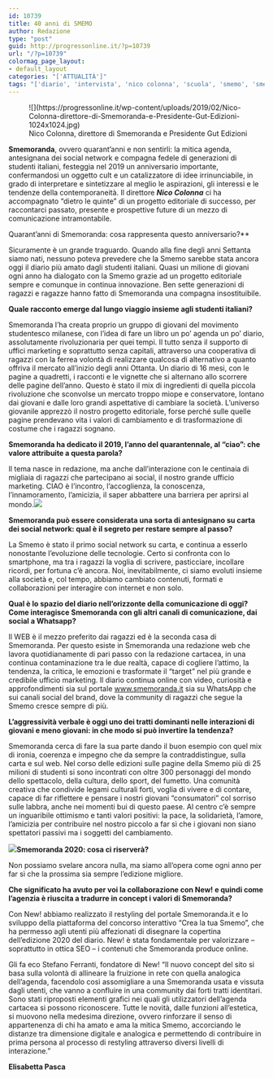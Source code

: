 ```yaml
---
id: 10739
title: 40 anni di SMEMO
author: Redazione
type: "post"
guid: http://progressonline.it/?p=10739
url: "/?p=10739"
colormag_page_layout:
- default_layout
categories: "['ATTUALITÀ']"
tags: "['diario', 'intervista', 'nico colonna', 'scuola', 'smemo', 'smemoranda']"
---
```


<figure aria-describedby="caption-attachment-10742" class="wp-caption alignleft" id="attachment_10742" style="width: 444px">![](https://progressonline.it/wp-content/uploads/2019/02/Nico-Colonna-direttore-di-Smemoranda-e-Presidente-Gut-Edizioni-1024x1024.jpg)<figcaption class="wp-caption-text" id="caption-attachment-10742">Nico Colonna, direttore di Smemoranda e Presidente Gut Edizioni</figcaption></figure>

**Smemoranda**, ovvero quarant’anni e non sentirli: la mitica agenda, antesignana dei social network e compagna fedele di generazioni di studenti italiani, festeggia nel 2019 un anniversario importante, confermandosi un oggetto cult e un catalizzatore di idee irrinunciabile, in grado di interpretare e sintetizzare al meglio le aspirazioni, gli interessi e le tendenze della contemporaneità. Il direttore ***Nico Colonna*** ci ha accompagnato “dietro le quinte” di un progetto editoriale di successo, per raccontarci passato, presente e prospettive future di un mezzo di comunicazione intramontabile.

 Quarant’anni di Smemoranda: cosa rappresenta questo anniversario?**

Sicuramente è un grande traguardo. Quando alla fine degli anni Settanta siamo nati, nessuno poteva prevedere che la Smemo sarebbe stata ancora oggi il diario più amato dagli studenti italiani. Quasi un milione di giovani ogni anno ha dialogato con la Smemo grazie ad un progetto editoriale sempre e comunque in continua innovazione. Ben sette generazioni di ragazzi e ragazze hanno fatto di Smemoranda una compagna insostituibile.

**Quale racconto emerge dal lungo viaggio insieme agli studenti italiani?**

Smemoranda l’ha creata proprio un gruppo di giovani del movimento studentesco milanese, con l’idea di fare un libro un po’ agenda un po’ diario, assolutamente rivoluzionaria per quei tempi. Il tutto senza il supporto di uffici marketing e soprattutto senza capitali, attraverso una cooperativa di ragazzi con la ferrea volontà di realizzare qualcosa di alternativo a quanto offriva il mercato all’inizio degli anni Ottanta. Un diario di 16 mesi, con le pagine a quadretti, i racconti e le vignette che si alternano allo scorrere delle pagine dell’anno. Questo è stato il mix di ingredienti di quella piccola rivoluzione che sconvolse un mercato troppo miope e conservatore, lontano dai giovani e dalle loro grandi aspettative di cambiare la società. L’universo giovanile apprezzò il nostro progetto editoriale, forse perché sulle quelle pagine prendevano vita i valori di cambiamento e di trasformazione di costume che i ragazzi sognano.

**Smemoranda ha dedicato il 2019, l’anno del quarantennale, al “ciao”: che valore attribuite a questa parola?**

Il tema nasce in redazione, ma anche dall’interazione con le centinaia di migliaia di ragazzi che partecipano ai social, il nostro grande ufficio marketing. CIAO è l’incontro, l’accoglienza, la conoscenza, l’innamoramento, l’amicizia, il saper abbattere una barriera per aprirsi al mondo.![](https://progressonline.it/wp-content/uploads/2019/02/Smemo-1024x768.jpg)

**Smemoranda può essere considerata una sorta di antesignano su carta dei social network: qual è il segreto per restare sempre al passo?**

La Smemo è stato il primo social network su carta, e continua a esserlo nonostante l’evoluzione delle tecnologie. Certo si confronta con lo smartphone, ma tra i ragazzi la voglia di scrivere, pasticciare, incollare ricordi, per fortuna c’è ancora. Noi, inevitabilmente, ci siamo evoluti insieme alla società e, col tempo, abbiamo cambiato contenuti, formati e collaborazioni per interagire con internet e non solo.

**Qual è lo spazio del diario nell’orizzonte della comunicazione di oggi? Come interagisce Smemoranda con gli altri canali di comunicazione, dai social a Whatsapp?**

Il WEB è il mezzo preferito dai ragazzi ed è la seconda casa di Smemoranda. Per questo esiste in Smemoranda una redazione web che lavora quotidianamente di pari passo con la redazione cartacea, in una continua contaminazione tra le due realtà, capace di cogliere l’attimo, la tendenza, la critica, le emozioni e trasformate il “target” nel più grande e credibile ufficio marketing. Il diario continua online con video, curiosità e approfondimenti sia sul portale www.smemoranda.it sia su WhatsApp che sui canali social del brand, dove la community di ragazzi che segue la Smemo cresce sempre di più.

**L’aggressività verbale è oggi uno dei tratti dominanti nelle interazioni di giovani e meno giovani: in che modo si può invertire la tendenza?**

Smemoranda cerca di fare la sua parte dando il buon esempio con quel mix di ironia, coerenza e impegno che da sempre la contraddistingue, sulla carta e sul web. Nel corso delle edizioni sulle pagine della Smemo più di 25 milioni di studenti si sono incontrati con oltre 300 personaggi del mondo dello spettacolo, della cultura, dello sport, del fumetto. Una comunità creativa che condivide legami culturali forti, voglia di vivere e di contare, capace di far riflettere e pensare i nostri giovani “consumatori” col sorriso sulle labbra, anche nei momenti bui di questo paese. Al centro c’è sempre un inguaribile ottimismo e tanti valori positivi: la pace, la solidarietà, l’amore, l’amicizia per contribuire nel nostro piccolo a far sì che i giovani non siano spettatori passivi ma i soggetti del cambiamento.

**![](https://progressonline.it/wp-content/uploads/2019/02/Smemo-Grafica-Concept.jpg)Smemoranda 2020: cosa ci riserverà?**

Non possiamo svelare ancora nulla, ma siamo all’opera come ogni anno per far sì che la prossima sia sempre l’edizione migliore.

**Che significato ha avuto per voi la collaborazione con New! e quindi come l’agenzia è riuscita a tradurre in concept i valori di Smemoranda?**

Con New! abbiamo realizzato il restyling del portale Smemoranda.it e lo sviluppo della piattaforma del concorso interattivo “Crea la tua Smemo”, che ha permesso agli utenti più affezionati di disegnare la copertina dell’edizione 2020 del diario. New! è stata fondamentale per valorizzare – soprattutto in ottica SEO – i contenuti che Smemoranda produce online.

Gli fa eco Stefano Ferranti, fondatore di New! “Il nuovo concept del sito si basa sulla volontà di allineare la fruizione in rete con quella analogica dell’agenda, facendolo così assomigliare a una Smemoranda usata e vissuta dagli utenti, che vanno a confluire in una community dai forti tratti identitari. Sono stati riproposti elementi grafici nei quali gli utilizzatori dell’agenda cartacea si possono riconoscere. Tutte le novità, dalle funzioni all’estetica, si muovono nella medesima direzione, ovvero rinforzare il senso di appartenenza di chi ha amato e ama la mitica Smemo, accorciando le distanze tra dimensione digitale e analogica e permettendo di contribuire in prima persona al processo di restyling attraverso diversi livelli di interazione.”

**Elisabetta Pasca**